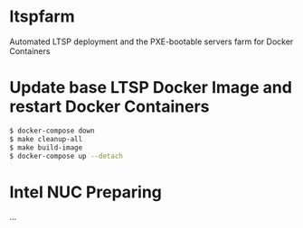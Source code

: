 # ltspfarm

Automated LTSP deployment and the PXE-bootable servers farm for Docker Containers


# Update base LTSP Docker Image and restart Docker Containers

```sh
$ docker-compose down
$ make cleanup-all
$ make build-image
$ docker-compose up --detach
```


# Intel NUC Preparing

...
